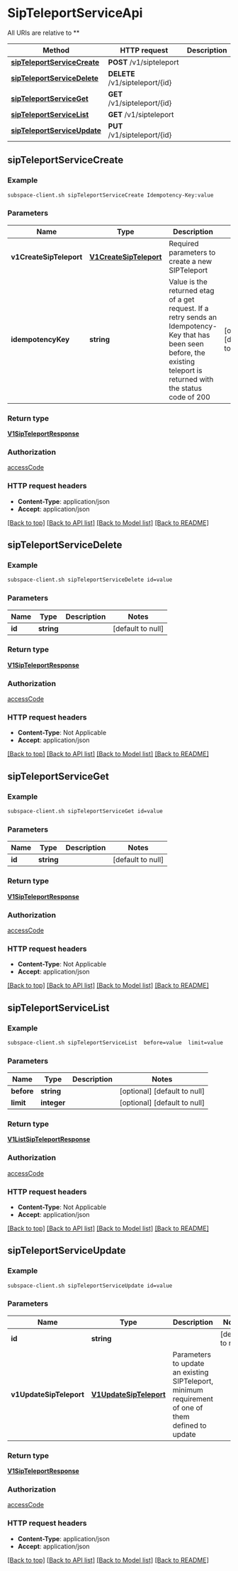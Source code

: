 # SipTeleportServiceApi

All URIs are relative to **

Method | HTTP request | Description
------------- | ------------- | -------------
[**sipTeleportServiceCreate**](SipTeleportServiceApi.md#sipTeleportServiceCreate) | **POST** /v1/sipteleport | 
[**sipTeleportServiceDelete**](SipTeleportServiceApi.md#sipTeleportServiceDelete) | **DELETE** /v1/sipteleport/{id} | 
[**sipTeleportServiceGet**](SipTeleportServiceApi.md#sipTeleportServiceGet) | **GET** /v1/sipteleport/{id} | 
[**sipTeleportServiceList**](SipTeleportServiceApi.md#sipTeleportServiceList) | **GET** /v1/sipteleport | 
[**sipTeleportServiceUpdate**](SipTeleportServiceApi.md#sipTeleportServiceUpdate) | **PUT** /v1/sipteleport/{id} | 



## sipTeleportServiceCreate



### Example

```bash
subspace-client.sh sipTeleportServiceCreate Idempotency-Key:value
```

### Parameters


Name | Type | Description  | Notes
------------- | ------------- | ------------- | -------------
 **v1CreateSipTeleport** | [**V1CreateSipTeleport**](V1CreateSipTeleport.md) | Required parameters to create a new SIPTeleport |
 **idempotencyKey** | **string** | Value is the returned etag of a get request.  If a retry sends an Idempotency-Key that has been seen before, the existing teleport is returned with the status code of 200 | [optional] [default to null]

### Return type

[**V1SipTeleportResponse**](V1SipTeleportResponse.md)

### Authorization

[accessCode](../README.md#accessCode)

### HTTP request headers

- **Content-Type**: application/json
- **Accept**: application/json

[[Back to top]](#) [[Back to API list]](../README.md#documentation-for-api-endpoints) [[Back to Model list]](../README.md#documentation-for-models) [[Back to README]](../README.md)


## sipTeleportServiceDelete



### Example

```bash
subspace-client.sh sipTeleportServiceDelete id=value
```

### Parameters


Name | Type | Description  | Notes
------------- | ------------- | ------------- | -------------
 **id** | **string** |  | [default to null]

### Return type

[**V1SipTeleportResponse**](V1SipTeleportResponse.md)

### Authorization

[accessCode](../README.md#accessCode)

### HTTP request headers

- **Content-Type**: Not Applicable
- **Accept**: application/json

[[Back to top]](#) [[Back to API list]](../README.md#documentation-for-api-endpoints) [[Back to Model list]](../README.md#documentation-for-models) [[Back to README]](../README.md)


## sipTeleportServiceGet



### Example

```bash
subspace-client.sh sipTeleportServiceGet id=value
```

### Parameters


Name | Type | Description  | Notes
------------- | ------------- | ------------- | -------------
 **id** | **string** |  | [default to null]

### Return type

[**V1SipTeleportResponse**](V1SipTeleportResponse.md)

### Authorization

[accessCode](../README.md#accessCode)

### HTTP request headers

- **Content-Type**: Not Applicable
- **Accept**: application/json

[[Back to top]](#) [[Back to API list]](../README.md#documentation-for-api-endpoints) [[Back to Model list]](../README.md#documentation-for-models) [[Back to README]](../README.md)


## sipTeleportServiceList



### Example

```bash
subspace-client.sh sipTeleportServiceList  before=value  limit=value
```

### Parameters


Name | Type | Description  | Notes
------------- | ------------- | ------------- | -------------
 **before** | **string** |  | [optional] [default to null]
 **limit** | **integer** |  | [optional] [default to null]

### Return type

[**V1ListSipTeleportResponse**](V1ListSipTeleportResponse.md)

### Authorization

[accessCode](../README.md#accessCode)

### HTTP request headers

- **Content-Type**: Not Applicable
- **Accept**: application/json

[[Back to top]](#) [[Back to API list]](../README.md#documentation-for-api-endpoints) [[Back to Model list]](../README.md#documentation-for-models) [[Back to README]](../README.md)


## sipTeleportServiceUpdate



### Example

```bash
subspace-client.sh sipTeleportServiceUpdate id=value
```

### Parameters


Name | Type | Description  | Notes
------------- | ------------- | ------------- | -------------
 **id** | **string** |  | [default to null]
 **v1UpdateSipTeleport** | [**V1UpdateSipTeleport**](V1UpdateSipTeleport.md) | Parameters to update an existing SIPTeleport, minimum requirement of one of them defined to update |

### Return type

[**V1SipTeleportResponse**](V1SipTeleportResponse.md)

### Authorization

[accessCode](../README.md#accessCode)

### HTTP request headers

- **Content-Type**: application/json
- **Accept**: application/json

[[Back to top]](#) [[Back to API list]](../README.md#documentation-for-api-endpoints) [[Back to Model list]](../README.md#documentation-for-models) [[Back to README]](../README.md)

